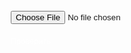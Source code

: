 <div style="background:url(https://2ip.ru/images/av/1.gif) no-repeat left top;width:239px;height:143px;overflow:hidden"><div style="margin-top:65px;margin-left:10px"><form name="antivirus2ipForm1" action="https://2ip.ru/antivirus/" method="POST" enctype="multipart/form-data"><input type="file" name="file" size="14"/><div style="margin-top:20px;color:#fff;cursor:pointer;font-size:12px" onclick="document.forms['antivirus2ipForm1'].submit()">Проверить</div></form></div></div>
